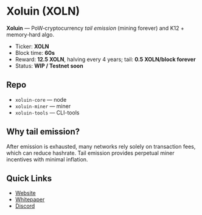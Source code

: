 # Xoluin (XOLN)

**Xoluin** — PoW‑cryptocurrency *tail emission* (mining forever) and K12 + memory‑hard algo.

- Ticker: **XOLN**
- Block time: **60s**
- Reward: **12.5 XOLN**, halving every 4 years; tail: **0.5 XOLN/block forever**
- Status: **WIP / Testnet soon**

## Repo
- `xoluin-core` — node
- `xoluin-miner` — miner
- `xoluin-tools` — CLI-tools

## Why tail emission?
After emission is exhausted, many networks rely solely on transaction fees, which can reduce hashrate. Tail emission provides perpetual miner incentives with minimal inflation.

## Quick Links

- [Website](https://xoluin.com)
- [Whitepaper](https://xoluin.com/whitepaper.html)
- [Discord](https://discord.gg/4suskNWjWx)

